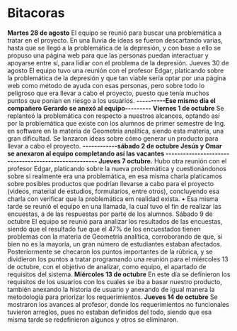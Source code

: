 # Bitacoras
**Martes 28 de agosto**
El equipo se reunió para buscar una problemática a tratar en el proyecto. En una lluvia de ideas se fueron descartando varias, hasta que se llegó a la problemática de la depresión, y con base a ello se propuso una página web para que las personas puedan interactuar y apoyarse entre sí, para lidiar con el problema de la depresión.
Jueves 30 de agosto
El equipo tuvo una reunión con el profesor Edgar, platicando sobre la problemática de la depresión y que tan viable sería optar por una página web como método de ayuda con esas personas, pero sobre todo lo peligroso que era llevar a cabo el proyecto, puesto que tenía muchos puntos que ponían en riesgo a los usuarios.
**----------Ese mismo día el compañero Gerardo se anexó al equipo---------**
**Viernes 1 de octubre** 
Se replanteó la problemática con respecto a nuestros alcances, optando así por la problemática que existe con los alumnos de primer semestre de Ing. en software en la materia de Geometría analítica, siendo esta materia, una gran dificultad. Se lanzaron ideas sobre cómo generar un producto para llevar a cabo el proyecto.
**------------sábado 2 de octubre Jesús y Omar se anexaron al equipo completando así las vacantes -----------------------------------------------------
Jueves 7 octubre.**
Hubo otra reunión con el profesor Edgar, platicando sobre la nueva problemática y cuestionándonos sobre si realmente era una problemática, en esa misma charla platicamos sobre posibles productos que podrían llevarse a cabo para el proyecto (videos, material de estudios, formularios, entre otros), concluyendo esa charla con verificar que la problemática em realidad exista.
•	Esa misma tarde se reunió el equipo en una llamada, la cual tuvo el fin de realizar las encuestas, a de las respuestas por parte de los alumnos.
Sábado 9 de octubre 
El equipo se reunió para analizar los resultados de las encuestas, siendo que el resultado fue que el 47% de los encuestados tienen problemas con la materia de Geometría analítica, corroborando de que, si bien no es la mayoría, un gran número de estudiantes estaban afectados.
Posteriormente se checaron los puntos importantes de la rúbrica, y se dividieron los puntos a tratar programando una reunión para el miércoles 13 de octubre, con el objetivo de analizar, como equipo, el apartado de requisitos del sistema.
**Miércoles 13 de octubre**
En este día se definieron los requisitos de los usuarios con los cuales se iba a basar nuestro producto, también anexando la historia de usuario y anexando de igual manera la metodología para priorizar los requerimientos.
**Jueves 14 de octubre**
Se mostraron los avances al profesor, donde los requerimientos no funcionales tuvieron arreglos, pues no estaban definidos del todo, siendo que esa misma tarde se redefinieron algunos y otros se eliminaron.

